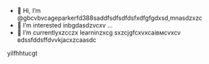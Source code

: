 - 👋 Hi, I’m @gbcvbvcageparkerfd388saddfsdfsdfdsfxdfgfgdxsd,mnasdzxzc
- 👀 I’m interested inbgdasdzvcxv ...
- 🌱 I’m currentlyxzcczx learninzxcg sxzcjgfcxvxcаівмсvxcv
вdssfddsffdvvkjacxzcaasdc
<!---zxcxzcпмbcvbcvbcvxv
gagep,/rker388/gaczxcx `README.md` (cxzthis file) appears on your GitHub prafgofile.
You can click the Preview link to take a look at your changes.іваdfsfds
--->
yilfhhtucgt
